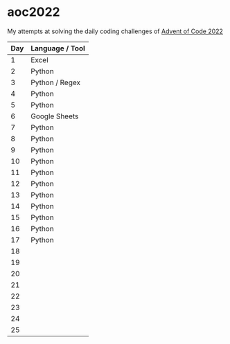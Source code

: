 # aoc2022

My attempts at solving the daily coding challenges of [Advent of Code 2022](https://adventofcode.com/2022)

| Day | Language / Tool                                 |
| --- | ----------------------------------------------- |
| 1   | Excel                                           |
| 2   | Python                                          |
| 3   | Python / Regex                                  |
| 4   | Python                                          |
| 5   | Python                                          |
| 6   | Google Sheets                                   |
| 7   | Python                                          |
| 8   | Python                                          |
| 9   | Python                                          |
| 10  | Python                                          |
| 11  | Python                                          |
| 12  | Python                                          |
| 13  | Python                                          |
| 14  | Python                                          |
| 15  | Python                                          |
| 16  | Python                                          |
| 17  | Python                                          |
| 18  |                                                 |
| 19  |                                                 |
| 20  |                                                 |
| 21  |                                                 |
| 22  |                                                 |
| 23  |                                                 |
| 24  |                                                 |
| 25  |                                                 |
